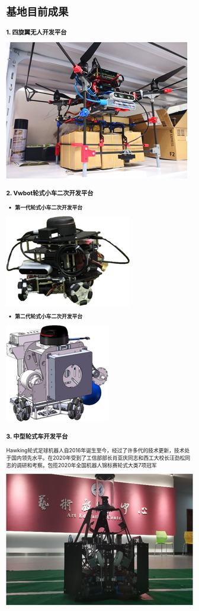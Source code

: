 # 基地目前成果

### 1. 四旋翼无人开发平台

![四旋翼](../resource/aboutus/air.jpg)

### 2. Vwbot轮式小车二次开发平台

+ **第一代轮式小车二次开发平台**

![vwbot-1](../resource/aboutus/vwbot-1.png)

+ **第二代轮式小车二次开发平台**

![vwbot-2](../resource/aboutus/vwbot-2.png)

### 3. 中型轮式车开发平台

Hawking轮式足球机器人自2016年诞生至今，经过了许多代的技术更新，技术处于国内领先水平。在2020年受到了工信部部长肖亚庆同志和西工大校长汪劲松同志的调研和考察。包揽2020年全国机器人锦标赛轮式大类7项冠军

![hawking](../resource/aboutus/hawking.jpg)